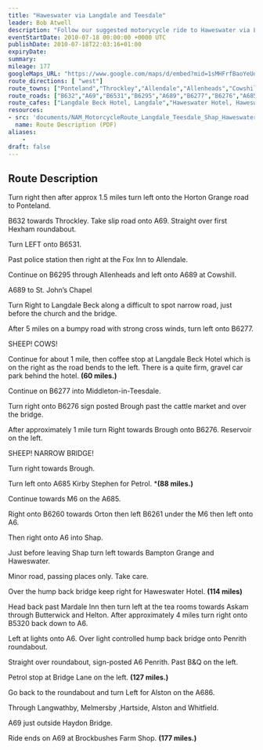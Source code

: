 ```yaml
---
title: "Haweswater via Langdale and Teesdale"
leader: Bob Atwell
description: "Follow our suggested motorycycle ride to Haweswater via Langdale and Teesdale."
eventStartDate: 2010-07-18 00:00:00 +0000 UTC
publishDate: 2010-07-18T22:03:16+01:00
expiryDate:
summary:
mileage: 177
googleMaps_URL: "https://www.google.com/maps/d/embed?mid=1sMHFrfBaoYeUdGftnE-V6I7UzcHL3Hle"
route_directions: [ "west"]
route_towns: ["Ponteland","Throckley","Allendale","Allenheads","Cowshill","St. John’s Chapel","Langdale Beck","Middleton-in-Teesdale","Brough","Orton","Shap","Bampton Grange","Haweswater","Butterwick","Helton","Askam","Penrith","Langwathby","Melmersby","Hartside","Alston","Whitfield","Haydon Bridge"]
route_roads: ["B632","A69","B6531","B6295","A689","B6277","B6276","A685","B6260","B6261","A6","B5320"]
route_cafes: ["Langdale Beck Hotel, Langdale","Haweswater Hotel, Haweswater","Brockbushes Farm Shop, Corbridge"]
resources:
- src: 'documents/NAM_MotorcycleRoute_Langdale_Teesdale_Shap_Haweswater.pdf'
  name: Route Description (PDF)
aliases:
    - 
draft: false
---
```


## Route Description

Turn right then after approx 1.5 miles turn left onto the Horton Grange road to
Ponteland.

B632 towards Throckley. Take slip road onto A69. Straight over first Hexham roundabout.

Turn LEFT onto B6531.

Past police station then right at the Fox Inn to Allendale.

Continue on B6295 through Allenheads and left onto A689 at Cowshill.

A689 to St. John’s Chapel

Turn Right to Langdale Beck along a difficult to spot narrow road, just before the
church and the bridge.

After 5 miles on a bumpy road with strong cross winds, turn left onto B6277.

SHEEP!
COWS!

Continue for about 1 mile, then coffee stop at Langdale Beck Hotel which is on the right as the road bends to the left. There is a quite firm, gravel car park behind the hotel. **(60 miles.)**

Continue on B6277 into Middleton-in-Teesdale.

Turn right onto B6276 sign posted Brough past the cattle market and over the bridge.

After approximately 1 mile turn Right towards Brough onto B6276. Reservoir on the left.

SHEEP!
NARROW BRIDGE!

Turn right towards Brough.

Turn left onto A685 Kirby Stephen for Petrol. ***(88 miles.)**

Continue towards M6 on the A685.

Right onto B6260 towards Orton then left B6261 under the M6 then left onto A6.

Then right onto A6 into Shap.

Just before leaving Shap turn left towards Bampton Grange and Haweswater.

Minor road, passing places only. Take care.

Over the hump back bridge keep right for Haweswater Hotel. **(114 miles)**

Head back past Mardale Inn then turn left at the tea rooms towards Askam through
Butterwick and Helton. After approximately 4 miles turn right onto
B5320 back down to A6.

Left at lights onto A6. Over light controlled hump back bridge onto Penrith roundabout.

Straight over roundabout, sign-posted A6 Penrith. Past B&Q on the left.

Petrol stop at Bridge Lane on the left. **(127 miles.)**

Go back to the roundabout and turn Left for Alston on the A686.

Through Langwathby, Melmersby ,Hartside, Alston and Whitfield.

A69 just outside Haydon Bridge.

Ride ends on A69 at Brockbushes Farm Shop. **(177 miles.)**



